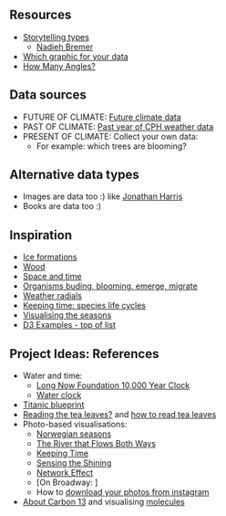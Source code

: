 ## Resources
* [Storytelling types](http://napa-cards.net/)
    - [Nadieh Bremer](https://www.visualcinnamon.com/2014/12/using-data-storytelling-with-chord.html)
* [Which graphic for your data](https://www.data-to-viz.com/)
* [How Many Angles?](https://accuratstudio.wordpress.com/workshop-presentation-2/)

## Data sources
* FUTURE OF CLIMATE: [Future climate data](https://www.carbonbrief.org/explainer-how-shared-socioeconomic-pathways-explore-future-climate-change)
* PAST OF CLIMATE: [Past year of CPH weather data](https://github.com/aberner6/kadk-data-vis/blob/master/code/weather_data.json)
* PRESENT OF CLIMATE: Collect your own data:
    - For example: which trees are blooming?

## Alternative data types
* Images are data too :) like [Jonathan Harris](http://thewhalehunt.org/)
* Books are data too :)

## Inspiration
* [Ice formations](https://www.lensculture.com/articles/ryota-kajita-ice-formations#slideshow)
* [Wood](https://www.brainpickings.org/2018/10/11/archie-f-wilson-wood-specimens/)
* [Space and time](https://www.brainpickings.org/2014/10/31/cosmigraphics-michael-benson/)
* [Organisms buding, blooming, emerge, migrate](https://mapmaker-manifesto.tumblr.com/post/101321497879/12-phenology-clock-natalie-jeremijenko-the)
* [Weather radials](http://www.weather-radials.com/)
* [Keeping time: species life cycles](http://www.tegabrain.com/Keeping-Time)
* [Visualising the seasons](https://www.flickr.com/photos/stevefaeembra/5349017221/in/photostream/)
* [D3 Examples - top of list](https://github.com/aberner6/kadk-data-vis/blob/master/references.md#d3)

## Project Ideas: References
* Water and time: 
    * [Long Now Foundation 10,000 Year Clock](http://longnow.org/clock/prototype1/)
    * [Water clock](https://en.wikipedia.org/wiki/Water_clock#Clepsydra_springhouse_of_the_Athenian_acropolis)
* [Titanic blueprint](https://images.app.goo.gl/JYN8Z5gqY5vZuWRb6)
* [Reading the tea leaves?](http://theworldthatscoming.com/wordpress/wp-content/uploads/2012/07/teacups.jpg) and [how to read tea leaves](https://www.mentalfloss.com/article/57778/how-does-one-actually-read-tea-leaves)
* Photo-based visualisations:
    * [Norwegian seasons](https://www.flickr.com/photos/stevefaeembra/5349017221/in/photostream/) 
    * [The River that Flows Both Ways](https://www.thehighline.org/art/projects/spencerfinch/)
    * [Keeping Time](http://www.tegabrain.com/Keeping-Time)
    * [Sensing the Shining](http://danielgoddemeyer.com/sensingtheshining.html)
    * [Network Effect](http://number27.org/networkeffect)
    * [On Broadway:  ]
    * How to [download your photos from instagram](https://www.thesun.co.uk/tech/6137451/how-to-download-instagram-photos-all/) 
* [About Carbon 13](https://www.esrl.noaa.gov/gmd/outreach/isotopes/c13tellsus.html) and visualising [molecules](https://bl.ocks.org/mbostock/3037015)

